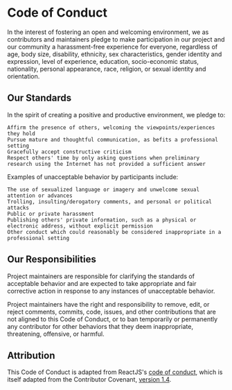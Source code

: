 # Code of Conduct

In the interest of fostering an open and welcoming environment, we as contributors and maintainers pledge to make participation in our project and our community a harassment-free experience for everyone, regardless of age, body size, disability, ethnicity, sex characteristics, gender identity and expression, level of experience, education, socio-economic status, nationality, personal appearance, race, religion, or sexual identity and orientation.

## Our Standards

In the spirit of creating a positive and productive environment, we pledge to:

    Affirm the presence of others, welcoming the viewpoints/experiences they hold
    Pursue mature and thoughtful communication, as befits a professional setting
    Gracefully accept constructive criticism
    Respect others' time by only asking questions when preliminary research using the Internet has not provided a sufficient answer

Examples of unacceptable behavior by participants include:

    The use of sexualized language or imagery and unwelcome sexual attention or advances
    Trolling, insulting/derogatory comments, and personal or political attacks
    Public or private harassment
    Publishing others' private information, such as a physical or electronic address, without explicit permission
    Other conduct which could reasonably be considered inappropriate in a professional setting

## Our Responsibilities

Project maintainers are responsible for clarifying the standards of acceptable behavior and are expected to take appropriate and fair corrective action in response to any instances of unacceptable behavior.

Project maintainers have the right and responsibility to remove, edit, or reject comments, commits, code, issues, and other contributions that are not aligned to this Code of Conduct, or to ban temporarily or permanently any contributor for other behaviors that they deem inappropriate, threatening, offensive, or harmful.

## Attribution

This Code of Conduct is adapted from ReactJS's [code of conduct](https://github.com/facebook/react/blob/main/CODE_OF_CONDUCT.md), which is itself adapted from the Contributor Covenant, [version 1.4](https://www.contributor-covenant.org/version/1/4/code-of-conduct.html).
